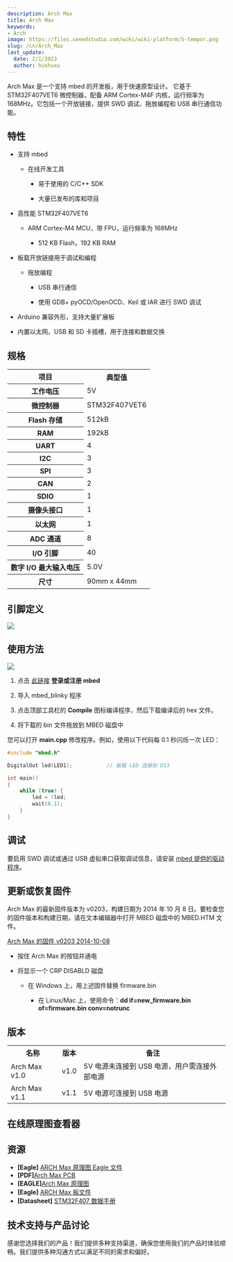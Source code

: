 ```yaml
---
description: Arch Max
title: Arch Max
keywords:
- Arch
image: https://files.seeedstudio.com/wiki/wiki-platform/S-tempor.png
slug: /cn/Arch_Max
last_update:
  date: 2/1/2023
  author: hushuxu
---
```




Arch Max 是一个支持 mbed 的开发板，用于快速原型设计。
它基于 STM32F407VET6 微控制器，配备 ARM Cortex-M4F 内核，运行频率为 168MHz。它包括一个开放链接，提供 SWD 调试、拖放编程和 USB 串行通信功能。

##   特性  

*   支持 mbed

    *   在线开发工具

        *   易于使用的 C/C++ SDK

        *   大量已发布的库和项目

*   高性能 STM32F407VET6

    *   ARM Cortex-M4 MCU，带 FPU，运行频率为 168MHz

        *   512 KB Flash，192 KB RAM

*   板载开放链接用于调试和编程

    *   拖放编程

        *   USB 串行通信

        *   使用 GDB+ pyOCD/OpenOCD、Keil 或 IAR 进行 SWD 调试

*   Arduino 兼容外形，支持大量扩展板

*   内置以太网、USB 和 SD 卡插槽，用于连接和数据交换

##   规格  

<table cellspacing="0" width="80%">
<tr>
<th scope="col">项目</th>
<th scope="col">典型值</th>
</tr>
<tr>
<th scope="row">工作电压</th>
<td>5V</td>
</tr>
<tr>
<th scope="row">微控制器</th>
<td>STM32F407VET6</td>
</tr>
<tr>
<th scope="row">Flash 存储</th>
<td>512kB</td>
</tr>
<tr>
<th scope="row">RAM</th>
<td>192kB</td>
</tr>
<tr>
<th scope="row">UART</th>
<td>4</td>
</tr>
<tr>
<th scope="row">I2C</th>
<td>3</td>
</tr>
<tr>
<th scope="row">SPI</th>
<td>3</td>
</tr>
<tr>
<th scope="row">CAN</th>
<td>2</td>
</tr>
<tr>
<th scope="row">SDIO</th>
<td>1</td>
</tr>
<tr>
<th scope="row">摄像头接口</th>
<td>1</td>
</tr>
<tr>
<th scope="row">以太网</th>
<td>1</td>
</tr>
<tr>
<th scope="row">ADC 通道</th>
<td>8</td>
</tr>
<tr>
<th scope="row">I/O 引脚</th>
<td>40</td>
</tr>
<tr>
<th scope="row">数字 I/O 最大输入电压</th>
<td>5.0V</td>
</tr>
<tr>
<th scope="row">尺寸</th>
<td>90mm x 44mm</td>
</tr>
</table>

##   引脚定义

![](https://files.seeedstudio.com/wiki/Arch_Max/img/Arch_Max_Pinout.png)

##   使用方法

![](https://files.seeedstudio.com/wiki/Arch_Max/img/Get_started_with_mbed.png)

1.  点击 [此链接](https://developer.mbed.org/compiler/#import:/teams/mbed/code/mbed_blinky/;platform:Seeed-Arch-MAX) **登录或注册 mbed**

2.  导入 mbed_blinky 程序

3.  点击顶部工具栏的 **Compile** 图标编译程序，然后下载编译后的 hex 文件。

4.  将下载的 bin 文件拖放到 MBED 磁盘中

您可以打开 **main.cpp** 修改程序。例如，使用以下代码每 0.1 秒闪烁一次 LED：

```c
#include "mbed.h"

DigitalOut led(LED1);           // 板载 LED 连接到 D13

int main()
{
    while (true) {
        led = !led;
        wait(0.1);
    }
}
```

##   调试

要启用 SWD 调试或通过 USB 虚拟串口获取调试信息，请安装 [mbed 提供的驱动程序](https://developer.mbed.org/handbook/Windows-serial-configuration)。

##   更新或恢复固件

Arch Max 的最新固件版本为 v0203，构建日期为 2014 年 10 月 8 日。要检查您的固件版本和构建日期，请在文本编辑器中打开 MBED 磁盘中的 MBED.HTM 文件。

[Arch Max 的固件 v0203 2014-10-08](https://developer.mbed.org/media/uploads/yihui/lpc11u35_nrf51822_if_mbed_v203_20141008.bin)

*   按住 Arch Max 的按钮并通电

*   将显示一个 CRP DISABLD 磁盘

    *   在 Windows 上，用上述固件替换 firmware.bin

        *   在 Linux/Mac 上，使用命令：**dd if=new_firmware.bin of=firmware.bin conv=notrunc**

##   版本

<table>
<tr>
<th>名称</th>
<th>版本</th>
<th>备注</th>
</tr>
<tr>
<td>Arch Max v1.0</td>
<td>v1.0</td>
<td>5V 电源未连接到 USB 电源，用户需连接外部电源</td>
</tr>
<tr>
<td>Arch Max v1.1</td>
<td>v1.1</td>
<td>5V 电源可连接到 USB 电源</td>
</tr>
</table>


## 在线原理图查看器

<div className="altium-ecad-viewer" data-project-src="https://files.seeedstudio.com/wiki/Arch_Max/res/ARCH_Max.zip" style={{borderRadius: '0px 0px 4px 4px', height: 500, borderStyle: 'solid', borderWidth: 1, borderColor: 'rgb(241, 241, 241)', overflow: 'hidden', maxWidth: 1280, maxHeight: 700, boxSizing: 'border-box'}}>
</div>



##   资源

- **[Eagle]**  [ARCH Max 原理图 Eagle 文件](https://files.seeedstudio.com/wiki/Arch_Max/res/ARCH_Max.zip)
- **[PDF]**[Arch Max PCB](https://files.seeedstudio.com/wiki/Arch_Max/res/Arch%20Max.pdf)
- **[EAGLE]**[Arch Max 原理图](https://files.seeedstudio.com/wiki/Arch_Max/res/Arch%20Max.sch)
- **[Eagle]**  [ARCH Max 板文件](https://files.seeedstudio.com/wiki/Arch_Max/res/Arch%20Max.brd)
- **[Datasheet]**  [STM32F407 数据手册](https://files.seeedstudio.com/wiki/Arch_Max/res/STM32F407.pdf)

## 技术支持与产品讨论

感谢您选择我们的产品！我们提供多种支持渠道，确保您使用我们的产品时体验顺畅。我们提供多种沟通方式以满足不同的需求和偏好。

<div class="button_tech_support_container">
<a href="https://forum.seeedstudio.com/" class="button_forum"></a> 
<a href="https://www.seeedstudio.com/contacts" class="button_email"></a>
</div>

<div class="button_tech_support_container">
<a href="https://discord.gg/eWkprNDMU7" class="button_discord"></a> 
<a href="https://github.com/Seeed-Studio/wiki-documents/discussions/69" class="button_discussion"></a>
</div>